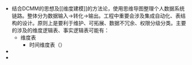 - 结合DCMM的思想及[[维度建模]]的方法论，使用思维导图整理个人数据系统链路。整体分为数据输入->转化->输出。工程中重要会涉及集成自动化、表结构的设计。原则上是要利于维护、可拓展、数据不冗余、权限分级分类。主要的涉及的维度逻辑表、事实逻辑表可能有：
	- 维度表
		- 时间维度表（）
-
-